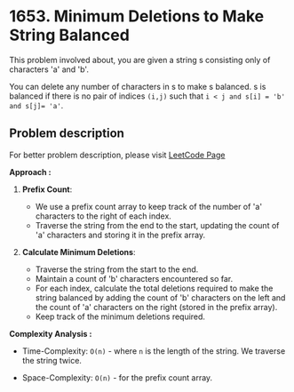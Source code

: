 # 1653. Minimum Deletions to Make String Balanced

This problem involved about, you are given a string s consisting only of characters 'a' and 'b'​​​​.<br/>

You can delete any number of characters in s to make s balanced. s is balanced if there is no pair of indices `(i,j)` such that `i < j and s[i] = 'b' and s[j]= 'a'`.

## Problem description

For better problem description, please visit [LeetCode Page](https://leetcode.com/problems/minimum-deletions-to-make-string-balanced/description/)

**Approach :**<br/>

1. **Prefix Count**:

    - We use a prefix count array to keep track of the number of 'a' characters to the right of each index.
    - Traverse the string from the end to the start, updating the count of 'a' characters and storing it in the prefix array.

2. **Calculate Minimum Deletions**:

    - Traverse the string from the start to the end.
    - Maintain a count of 'b' characters encountered so far.
    - For each index, calculate the total deletions required to make the string balanced by adding the count of 'b' characters on the left and the count of 'a' characters on the right (stored in the prefix array).
    - Keep track of the minimum deletions required.

**Complexity Analysis :**<br/>

-   Time-Complexity: `O(n)` - where `n` is the length of the string. We traverse the string twice.

-   Space-Complexity: `O(n)` - for the prefix count array.